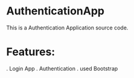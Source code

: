 # AuthenticationApp
This is a Authentication Application source code.

# Features:
. Login App
. Authentication 
. used Bootstrap 
